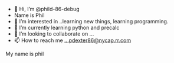 - 👋 Hi, I’m @phild-86-debug
- Name is Phil
- 👀 I’m interested in ..learning new things, learning programming.
- 🌱 I’m currently learning python and precalc
- 💞️ I’m looking to collaborate on ...
- 📫 How to reach me ...pdexter86@nycap.rr.com

<!---
phild-86-debug/phild-86-debug is a ✨ special ✨ repository because its `README.md` (this file) appears on your GitHub profile.
You can click the Preview link to take a look at your changes.
---> My name is phil
    
